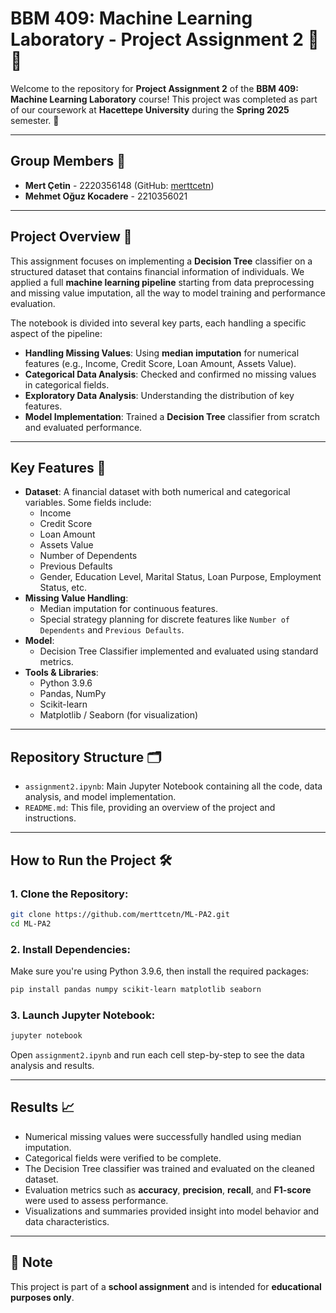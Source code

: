 # BBM 409: Machine Learning Laboratory - Project Assignment 2 🌳🧠

Welcome to the repository for **Project Assignment 2** of the **BBM 409: Machine Learning Laboratory** course! This project was completed as part of our coursework at **Hacettepe University** during the **Spring 2025** semester. 🚀  

---

## Group Members 👥

- **Mert Çetin** - 2220356148 (GitHub: [merttcetn](https://github.com/merttcetn))  
- **Mehmet Oğuz Kocadere** - 2210356021  

---

## Project Overview 📝

This assignment focuses on implementing a **Decision Tree** classifier on a structured dataset that contains financial information of individuals. We applied a full **machine learning pipeline** starting from data preprocessing and missing value imputation, all the way to model training and performance evaluation.

The notebook is divided into several key parts, each handling a specific aspect of the pipeline:

- **Handling Missing Values**: Using **median imputation** for numerical features (e.g., Income, Credit Score, Loan Amount, Assets Value).
- **Categorical Data Analysis**: Checked and confirmed no missing values in categorical fields.
- **Exploratory Data Analysis**: Understanding the distribution of key features.
- **Model Implementation**: Trained a **Decision Tree** classifier from scratch and evaluated performance.

---

## Key Features 🌟

- **Dataset**: A financial dataset with both numerical and categorical variables. Some fields include:
  - Income
  - Credit Score
  - Loan Amount
  - Assets Value
  - Number of Dependents
  - Previous Defaults
  - Gender, Education Level, Marital Status, Loan Purpose, Employment Status, etc.
- **Missing Value Handling**:
  - Median imputation for continuous features.
  - Special strategy planning for discrete features like `Number of Dependents` and `Previous Defaults`.
- **Model**:
  - Decision Tree Classifier implemented and evaluated using standard metrics.
- **Tools & Libraries**:
  - Python 3.9.6
  - Pandas, NumPy
  - Scikit-learn
  - Matplotlib / Seaborn (for visualization)

---

## Repository Structure 🗂️

- `assignment2.ipynb`: Main Jupyter Notebook containing all the code, data analysis, and model implementation.
- `README.md`: This file, providing an overview of the project and instructions.

---

## How to Run the Project 🛠️

### 1. Clone the Repository:
```bash
git clone https://github.com/merttcetn/ML-PA2.git
cd ML-PA2
```

### 2. Install Dependencies:
Make sure you're using Python 3.9.6, then install the required packages:
```bash
pip install pandas numpy scikit-learn matplotlib seaborn
```

### 3. Launch Jupyter Notebook:
```bash
jupyter notebook
```

Open `assignment2.ipynb` and run each cell step-by-step to see the data analysis and results.

---

## Results 📈

- Numerical missing values were successfully handled using median imputation.
- Categorical fields were verified to be complete.
- The Decision Tree classifier was trained and evaluated on the cleaned dataset.
- Evaluation metrics such as **accuracy**, **precision**, **recall**, and **F1-score** were used to assess performance.
- Visualizations and summaries provided insight into model behavior and data characteristics.

---

## 📌 Note

This project is part of a **school assignment** and is intended for **educational purposes only**.
